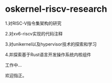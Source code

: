 # oskernel-riscv-research

1.对RISC-V指令集架构的研究

2.对xv6-riscv实现的代码注释

3.对unikernel以及hypervisor技术的探索和学习

4.并探索基于Rust语言开发操作系统内核组件

工作中...

欢迎指正。
